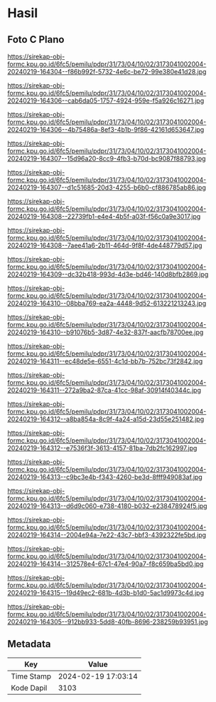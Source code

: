 # Hasil

## Foto C Plano

https://sirekap-obj-formc.kpu.go.id/6fc5/pemilu/pdpr/31/73/04/10/02/3173041002004-20240219-164304--f86b992f-5732-4e6c-be72-99e380e41d28.jpg

https://sirekap-obj-formc.kpu.go.id/6fc5/pemilu/pdpr/31/73/04/10/02/3173041002004-20240219-164306--cab6da05-1757-4924-959e-f5a926c16271.jpg

https://sirekap-obj-formc.kpu.go.id/6fc5/pemilu/pdpr/31/73/04/10/02/3173041002004-20240219-164306--4b75486a-8ef3-4b1b-9f86-42161d653647.jpg

https://sirekap-obj-formc.kpu.go.id/6fc5/pemilu/pdpr/31/73/04/10/02/3173041002004-20240219-164307--15d96a20-8cc9-4fb3-b70d-bc9087f88793.jpg

https://sirekap-obj-formc.kpu.go.id/6fc5/pemilu/pdpr/31/73/04/10/02/3173041002004-20240219-164307--d1c51685-20d3-4255-b6b0-cf886785ab86.jpg

https://sirekap-obj-formc.kpu.go.id/6fc5/pemilu/pdpr/31/73/04/10/02/3173041002004-20240219-164308--22739fb1-e4e4-4b5f-a03f-f56c0a9e3017.jpg

https://sirekap-obj-formc.kpu.go.id/6fc5/pemilu/pdpr/31/73/04/10/02/3173041002004-20240219-164308--7aee41a6-2b11-464d-9f8f-4de448779d57.jpg

https://sirekap-obj-formc.kpu.go.id/6fc5/pemilu/pdpr/31/73/04/10/02/3173041002004-20240219-164309--dc32b418-993d-4d3e-bd46-140d8bfb2869.jpg

https://sirekap-obj-formc.kpu.go.id/6fc5/pemilu/pdpr/31/73/04/10/02/3173041002004-20240219-164310--08bba769-ea2a-4448-9d52-613221213243.jpg

https://sirekap-obj-formc.kpu.go.id/6fc5/pemilu/pdpr/31/73/04/10/02/3173041002004-20240219-164310--b91076b5-3d87-4e32-837f-aacfb78700ee.jpg

https://sirekap-obj-formc.kpu.go.id/6fc5/pemilu/pdpr/31/73/04/10/02/3173041002004-20240219-164311--ec48de5e-6551-4c1d-bb7b-752bc73f2842.jpg

https://sirekap-obj-formc.kpu.go.id/6fc5/pemilu/pdpr/31/73/04/10/02/3173041002004-20240219-164311--272a9ba2-87ca-41cc-98af-30914f40344c.jpg

https://sirekap-obj-formc.kpu.go.id/6fc5/pemilu/pdpr/31/73/04/10/02/3173041002004-20240219-164312--a8ba854a-8c9f-4a24-a15d-23d55e251482.jpg

https://sirekap-obj-formc.kpu.go.id/6fc5/pemilu/pdpr/31/73/04/10/02/3173041002004-20240219-164312--e7536f3f-3613-4157-81ba-7db2fc162997.jpg

https://sirekap-obj-formc.kpu.go.id/6fc5/pemilu/pdpr/31/73/04/10/02/3173041002004-20240219-164313--c9bc3e4b-f343-4260-be3d-8fff949083af.jpg

https://sirekap-obj-formc.kpu.go.id/6fc5/pemilu/pdpr/31/73/04/10/02/3173041002004-20240219-164313--d6d9c060-e738-4180-b032-e238478924f5.jpg

https://sirekap-obj-formc.kpu.go.id/6fc5/pemilu/pdpr/31/73/04/10/02/3173041002004-20240219-164314--2004e94a-7e22-43c7-bbf3-4392322fe5bd.jpg

https://sirekap-obj-formc.kpu.go.id/6fc5/pemilu/pdpr/31/73/04/10/02/3173041002004-20240219-164314--312578e4-67c1-47e4-90a7-f8c659ba5bd0.jpg

https://sirekap-obj-formc.kpu.go.id/6fc5/pemilu/pdpr/31/73/04/10/02/3173041002004-20240219-164315--19d49ec2-681b-4d3b-b1d0-5ac1d9973c4d.jpg

https://sirekap-obj-formc.kpu.go.id/6fc5/pemilu/pdpr/31/73/04/10/02/3173041002004-20240219-164305--912bb933-5dd8-40fb-8696-238259b93951.jpg


## Metadata

| Key        | Value               |
| ---------- | ------------------- |
| Time Stamp | 2024-02-19 17:03:14 |
| Kode Dapil | 3103                |



